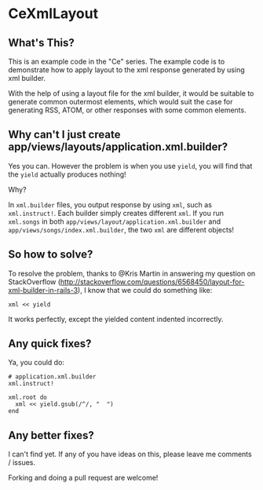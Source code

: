 CeXmlLayout
===========

What's This?
------------

This is an example code in the "Ce" series. The example code is to demonstrate how to apply layout to the xml response generated by using xml builder.

With the help of using a layout file for the xml builder, it would be suitable to generate common outermost elements, which would suit the case for generating RSS, ATOM, or other responses with some common elements.

Why can't I just create app/views/layouts/application.xml.builder?
------------------------------------------------------------------

Yes you can. However the problem is when you use `yield`, you will find that the `yield` actually produces nothing!

Why?

In `xml.builder` files, you output response by using `xml`, such as `xml.instruct!`. Each builder simply creates different `xml`. If you run `xml.songs` in both `app/views/layout/application.xml.builder` and `app/views/songs/index.xml.builder`, the two `xml` are different objects!

So how to solve?
----------------

To resolve the problem, thanks to @Kris Martin in answering my question on StackOverflow (http://stackoverflow.com/questions/6568450/layout-for-xml-builder-in-rails-3), I know that we could do something like:

    xml << yield

It works perfectly, except the yielded content indented incorrectly.

Any quick fixes?
-----------------

Ya, you could do:

    # application.xml.builder
    xml.instruct!
    
    xml.root do
      xml << yield.gsub(/^/, "  ")
    end

Any better fixes?
-----------------

I can't find yet. If any of you have ideas on this, please leave me comments / issues.

Forking and doing a pull request are welcome!